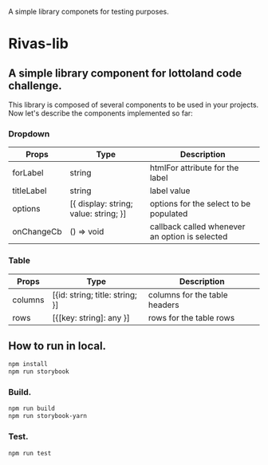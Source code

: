 A simple library componets for testing purposes.

# Rivas-lib

## A simple library component for lottoland code challenge.

This library is composed of several components to be used in your projects. Now let's describe the components implemented so far:

### Dropdown

| Props      | Type                                  | Description                                    |
| ---------- | ------------------------------------- | ---------------------------------------------- |
| forLabel   | string                                | htmlFor attribute for the label                |
| titleLabel | string                                | label value                                    |
| options    | [{ display: string; value: string; }] | options for the select to be populated         |
| onChangeCb | () => void                            | callback called whenever an option is selected |

### Table

| Props   | Type                            | Description                   |
| ------- | ------------------------------- | ----------------------------- |
| columns | [{id: string; title: string; }] | columns for the table headers |
| rows    | [{[key: string]: any }]         | rows for the table rows       |

## How to run in local.

```sh
npm install
npm run storybook
```

### Build.

```sh
npm run build
npm run storybook-yarn
```

### Test.

```sh
npm run test
```
